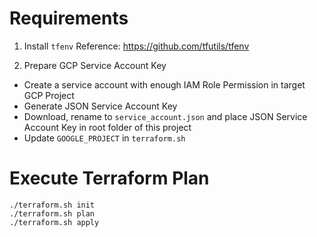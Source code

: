 # Requirements

1. Install `tfenv`
Reference: https://github.com/tfutils/tfenv

2. Prepare GCP Service Account Key
- Create a service account with enough IAM Role Permission in target GCP Project
- Generate JSON Service Account Key
- Download, rename to `service_account.json` and place JSON Service Account Key in root folder of this project
- Update `GOOGLE_PROJECT` in `terraform.sh`

# Execute Terraform Plan
```
./terraform.sh init
./terraform.sh plan
./terraform.sh apply
```

